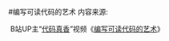 #编写可读代码的艺术
内容来源:

​		B站UP主“[代码真香](https://space.bilibili.com/33165125?from=search&seid=6641705021651320117)”视频《[编写可读代码的艺术](https://www.bilibili.com/video/av25532096)》